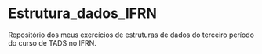 # Estrutura_dados_IFRN
Repositório dos meus exercícios de estruturas de dados do terceiro período do curso de TADS no IFRN.
